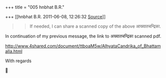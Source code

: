 +++
title = "005 hnbhat B.R."

+++
[[hnbhat B.R.	2011-06-08, 12:26:32 [Source](https://groups.google.com/g/samskrita/c/MfdafTO5L_8)]]



> 
> >   
>   
> > 
> > If needed, I can share a scanned copy of the above आख्यातचन्द्रिका.
> > 
> > 
> >   
> > 
> > 

  

In continuation of my previous message, the link to अख्यातचन्द्रिका scanned pdf.

  

<http://www.4shared.com/document/ttboaM5w/AlhyataCandrika_of_Bhattamalla.html>

  

With regards



